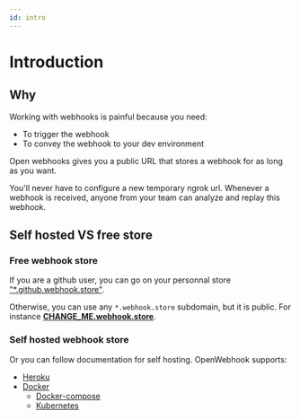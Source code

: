 ```yaml
---
id: intro
---
```


# Introduction

## Why

Working with webhooks is painful because you need:

- To trigger the webhook
- To convey the webhook to your dev environment

Open webhooks gives you a public URL that stores a webhook for as long as you want.

You'll never have to configure a new temporary ngrok url. Whenever a webhook is received, anyone from your team can analyze and replay this webhook.

## Self hosted VS free store

### Free webhook store

If you are a github user, you can go on your personnal store ["*.github.webhook.store"](https://github.webhook.store).

Otherwise, you can use any `*.webhook.store` subdomain, but it is public.
For instance **[CHANGE_ME.webhook.store](https://changeme.webhook.store)**.

### Self hosted webhook store

Or you can follow documentation for self hosting. OpenWebhook supports:

- [Heroku](self-hosting/install-store-heroku)
- [Docker](https://hub.docker.com/r/openwebhook/webhook-store/tags)
  - [Docker-compose](self-hosting/install-store-docker-compose)
  - [Kubernetes](self-hosting/install-store-kubernetes)
